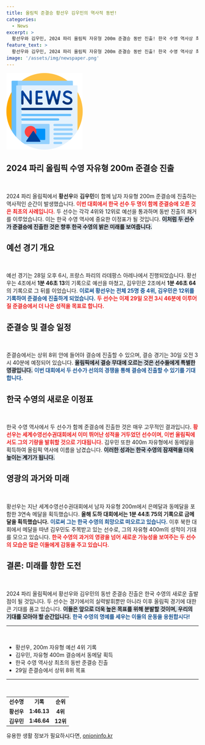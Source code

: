 ```yaml
---
title: 올림픽 준결승 황선우 김우민의 역사적 동반!
categories:
  - News
excerpt: >
  황선우와 김우민, 2024 파리 올림픽 자유형 200m 준결승 동반 진출! 한국 수영 역사상 최초로 한 종목에서 두 선수가 함께 준결승에 오르며 결승 진출을 향한 경쟁이 시작된다.
feature_text: >
  황선우와 김우민, 2024 파리 올림픽 자유형 200m 준결승 동반 진출! 한국 수영 역사상 최초로 한 종목에서 두 선수가 함께 준결승에 오르며 결승 진출을 향한 경쟁이 시작된다.
image: '/assets/img/newspaper.png'
---
```


<p><img src="/assets/img/newspaper.png" alt="kimp 속보" /></p>

<h2 data-ke-size="size26">2024 파리 올림픽 수영 자유형 200m 준결승 진출</h2>

<p data-ke-size="size16">&nbsp;</p>

<p>2024 파리 올림픽에서 <b>황선우</b>와 <b>김우민</b>이 함께 남자 자유형 200m 준결승에 진출하는 역사적인 순간이 발생했습니다. <b><span style="color: #ee2323;">이번 대회에서 한국 선수 두 명이 함께 준결승에 오른 것은 최초의 사례입니다.</span></b> 두 선수는 각각 4위와 12위로 예선을 통과하며 동반 진출의 쾌거를 이루었습니다. 이는 한국 수영 역사에 중요한 이정표가 될 것입니다. <b><span style="background-color: #21538527;">이처럼 두 선수가 준결승에 진출한 것은 향후 한국 수영의 밝은 미래를 보여줍니다.</span></b> </p>

<h2 data-ke-size="size26">예선 경기 개요</h2>

<p data-ke-size="size16">&nbsp;</p>

<p>예선 경기는 28일 오후 6시, 프랑스 파리의 라데팡스 아레나에서 진행되었습니다. 황선우는 4조에서 <b>1분 46초 13</b>의 기록으로 예선을 마쳤고, 김우민은 2조에서 <b>1분 46초 64</b>의 기록으로 그 뒤를 이었습니다. <b><span style="color: #1a5490;">이로써 황선우는 전체 25명 중 4위, 김우민은 12위를 기록하여 준결승에 진출하게 되었습니다.</span></b> <b><span style="color: #ee2323;">두 선수는 이제 29일 오전 3시 46분에 이루어질 준결승에서 더 나은 성적을 목표로 합니다.</span></b> </p>

<h2 data-ke-size="size26">준결승 및 결승 일정</h2>

<p data-ke-size="size16">&nbsp;</p>

<p>준결승에서는 상위 8위 안에 들어야 결승에 진출할 수 있으며, 결승 경기는 30일 오전 3시 40분에 예정되어 있습니다. <b><span style="background-color: #21538527;">올림픽에서 결승 무대에 오르는 것은 선수들에게 특별한 영광입니다.</span></b> <b><span style="color: #1a5490;">이번 대회에서 두 선수가 선의의 경쟁을 통해 결승에 진출할 수 있기를 기대합니다.</span></b> </p>

<h2 data-ke-size="size26">한국 수영의 새로운 이정표</h2>

<p data-ke-size="size16">&nbsp;</p>

<p>한국 수영 역사에서 두 선수가 함께 준결승에 진출한 것은 매우 고무적인 결과입니다. <b><span style="color: #ee2323;">황선우는 세계수영선수권대회에서 이미 뛰어난 성적을 거두었던 선수이며, 이번 올림픽에서도 그의 기량을 발휘할 것으로 기대됩니다.</span></b> 김우민 또한 400m 자유형에서 동메달을 획득하여 올림픽 역사에 이름을 남겼습니다. <b><span style="background-color: #21538527;">이러한 성과는 한국 수영의 잠재력을 더욱 높이는 계기가 됩니다.</span></b> </p>

<h2 data-ke-size="size26">영광의 과거와 미래</h2>

<p data-ke-size="size16">&nbsp;</p>

<p>황선우는 지난 세계수영선수권대회에서 남자 자유형 200m에서 은메달과 동메달을 포함한 3연속 메달을 획득했습니다. <b>올해 도하 대회에서는 1분 44초 75의 기록으로 금메달을 획득했습니다.</b> <b><span style="color: #1a5490;">이로써 그는 한국 수영의 희망으로 떠오르고 있습니다.</span></b> 이후 북한 대회에서 메달을 따낸 김우민도 주목받고 있는 선수로, 그의 자유형 400m의 성적이 기대를 모으고 있습니다. <b><span style="color: #ee2323;">한국 수영의 과거의 영광을 넘어 새로운 가능성을 보여주는 두 선수의 모습은 많은 이들에게 감동을 주고 있습니다.</span></b> </p>

<h2 data-ke-size="size26">결론: 미래를 향한 도전</h2>

<p data-ke-size="size16">&nbsp;</p>

<p>2024 파리 올림픽에서 황선우와 김우민의 동반 준결승 진출은 한국 수영의 새로운 출발점이 될 것입니다. 두 선수는 경기에서의 실력발휘뿐만 아니라 이후 올림픽 경기에 대한 큰 기대를 품고 있습니다. <b><span style="background-color: #21538527;">이들은 앞으로 더욱 높은 목표를 위해 분발할 것이며, 우리의 기대를 모아야 할 순간입니다.</span></b> <b><span style="color: #1a5490;">한국 수영의 명예를 세우는 이들의 운동을 응원합시다!</span></b> </p>

<hr>

<p data-ke-size="size16">&nbsp;</p>

<ul>
    <li>황선우, 200m 자유형 예선 4위 기록</li>
    <li>김우민, 자유형 400m 결승에서 동메달 획득</li>
    <li>한국 수영 역사상 최초의 동반 준결승 진출</li>
    <li>29일 준결승에서 상위 8위 목표</li>
</ul>

<hr>

<p data-ke-size="size16">&nbsp;</p>

<table>
    <tr>
        <td style="text-align: center; height: 17px;"><b>선수명</b></td>
        <td style="text-align: center; height: 17px;"><b>기록</b></td>
        <td style="text-align: center; height: 17px;"><b>순위</b></td>
    </tr>
    <tr>
        <td style="text-align: center; height: 17px;"><b>황선우</b></td>
        <td style="text-align: center; height: 17px;"><b>1:46.13</b></td>
        <td style="text-align: center; height: 17px;"><b>4위</b></td>
    </tr>
    <tr>
        <td style="text-align: center; height: 17px;"><b>김우민</b></td>
        <td style="text-align: center; height: 17px;"><b>1:46.64</b></td>
        <td style="text-align: center; height: 17px;"><b>12위</b></td>
    </tr>
</table>
유용한 생활 정보가 필요하시다면, <a href="https://onioninfo.kr" rel="dofollow">onioninfo.kr</a>


